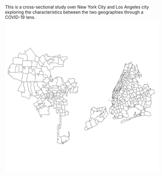 This is a cross-sectional study over New York City and Los Angeles city exploring the characteristics between the two geographies through a COVID-19 lens.
![alt text](images/la-ny.png)
